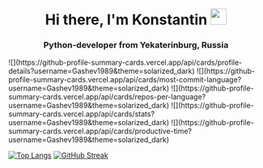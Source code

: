 <h1 align="center">Hi there, I'm Konstantin</a> 
<img src="https://github.com/blackcater/blackcater/raw/main/images/Hi.gif" height="32"/></h1>
<h3 align="center">Python-developer from Yekaterinburg, Russia</h3>
![](https://github-profile-summary-cards.vercel.app/api/cards/profile-details?username=Gashev1989&theme=solarized_dark) ![](https://github-profile-summary-cards.vercel.app/api/cards/most-commit-language?username=Gashev1989&theme=solarized_dark) ![](https://github-profile-summary-cards.vercel.app/api/cards/repos-per-language?username=Gashev1989&theme=solarized_dark)
![](https://github-profile-summary-cards.vercel.app/api/cards/stats?username=Gashev1989&theme=solarized_dark) ![](https://github-profile-summary-cards.vercel.app/api/cards/productive-time?username=Gashev1989&theme=solarized_dark)

[![Top Langs](https://github-readme-stats.vercel.app/api/top-langs/?username=gashev1989&layout=compact)](https://github.com/gashev1989/github-readme-stats)
[![GitHub Streak](https://github-readme-streak-stats.herokuapp.com/?user=Gashev1989)](https://git.io/streak-stats)
<!--
**Gashev1989/Gashev1989** is a ✨ _special_ ✨ repository because its `README.md` (this file) appears on your GitHub profile.

Here are some ideas to get you started:

- 🔭 I’m currently working on ...
- 🌱 I’m currently learning ...
- 👯 I’m looking to collaborate on ...
- 🤔 I’m looking for help with ...
- 💬 Ask me about ...
- 📫 How to reach me: ...
- 😄 Pronouns: ...
- ⚡ Fun fact: ...
-->
